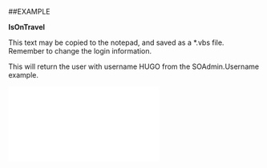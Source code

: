 

##EXAMPLE

**IsOnTravel**

This text may be copied to the notepad, and saved as a *.vbs file. Remember to change the login information.

This will return the user with username HUGO from the SOAdmin.Username example.

![](../../Examples/vbs/SOUser.IsOnTravel.vbs.txt)






